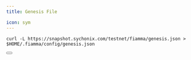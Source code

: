 ```yaml
---
title: Genesis File

icon: sym
---
```


<div class="code-block-wrapper"><!-- Note: Change nodename and $HOME/.binary -->
  <pre><code>curl -L https://snapshot.sychonix.com/testnet/fiamma/genesis.json > $HOME/.fiamma/config/genesis.json</code></pre>
  <button class="copy-btn"><i class="fas fa-copy"></i></button>
</div>
